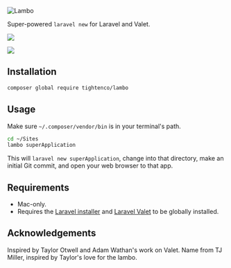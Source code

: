 ![Lambo](https://raw.githubusercontent.com/tightenco/lambo/master/lambo.jpg)

Super-powered `laravel new` for Laravel and Valet.

![](https://i.imgur.com/CrS803Y.gif)

![](https://raw.githubusercontent.com/tightenco/lambo/master/lambo.gif)



## Installation

```bash
composer global require tightenco/lambo
```

## Usage

Make sure `~/.composer/vendor/bin` is in your terminal's path.

```bash
cd ~/Sites
lambo superApplication
```

This will `laravel new superApplication`, change into that directory, make an initial Git commit, and open your web browser to that app.

## Requirements

- Mac-only.
- Requires the [Laravel installer](https://laravel.com/docs/installation#installing-laravel) and [Laravel Valet](https://laravel.com/docs/valet) to be globally installed.

## Acknowledgements

Inspired by Taylor Otwell and Adam Wathan's work on Valet.
Name from TJ Miller, inspired by Taylor's love for the lambo.
